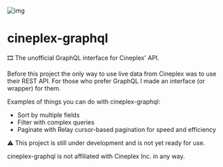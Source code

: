 ![img](https://i.imgur.com/aeKmHog.png)
# cineplex-graphql
🎞 The unofficial GraphQL interface for Cineplex' API.

Before this project the only way to use live data from Cineplex was to use their REST API. For those who prefer GraphQL I made an interface (or wrapper) for them. 

Examples of things you can do with cineplex-graphql:
* Sort by multiple fields
* Filter with complex queries
* Paginate with Relay cursor-based pagination for speed and efficiency

⚠️ This project is still under development and is not yet ready for use.

cineplex-graphql is not affiliated with Cineplex Inc. in any way.
